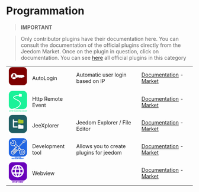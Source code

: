 
# Programmation


>**IMPORTANT**

>Only contributor plugins have their documentation here. You can consult the documentation of the official plugins directly from the Jeedom Market. Once on the plugin in question, click on documentation.
>You can see [here](https://market.jeedom.com/index.php?v=d&p=market&type=plugin&categorie=programming) all official plugins in this category

| | | | |
|--- | --- | --- | ---|
|<img src="autologin/autologin_icon.png" class="pluginLogo" width="100" />|AutoLogin|Automatic user login based on IP|[Documentation](https://github.com/guirem/plugin-autologin/blob/develop/docs/en_US/index.md) - [Market](https://market.jeedom.com/index.php?v=d&p=market_display&id=3394)|
|<img src="httpRemoteEvent/httpRemoteEvent_icon.png" class="pluginLogo" width="100" />|Http Remote Event||[Documentation]() - [Market](https://market.jeedom.com/index.php?v=d&p=market_display&id=1939)|
|<img src="jeexplorer/jeexplorer_icon.png" class="pluginLogo" width="100" />|JeeXplorer|Jeedom Explorer / File Editor|[Documentation](https://kiboost.github.io/jeedom_docs/plugins/jeexplorer/en_US/) - [Market](https://market.jeedom.com/index.php?v=d&p=market_display&id=3690)|
|<img src="outilsdev/outilsdev_icon.png" class="pluginLogo" width="100" />|Development tool|Allows you to create plugins for jeedom|[Documentation]() - [Market](https://market.jeedom.com/index.php?v=d&p=market_display&id=2634)|
|<img src="webview/webview_icon.png" class="pluginLogo" width="100" />|Webview||[Documentation](http://engles.fr/jeedom_webview_docs/en_US/) - [Market](https://market.jeedom.com/index.php?v=d&p=market_display&id=3089)|
